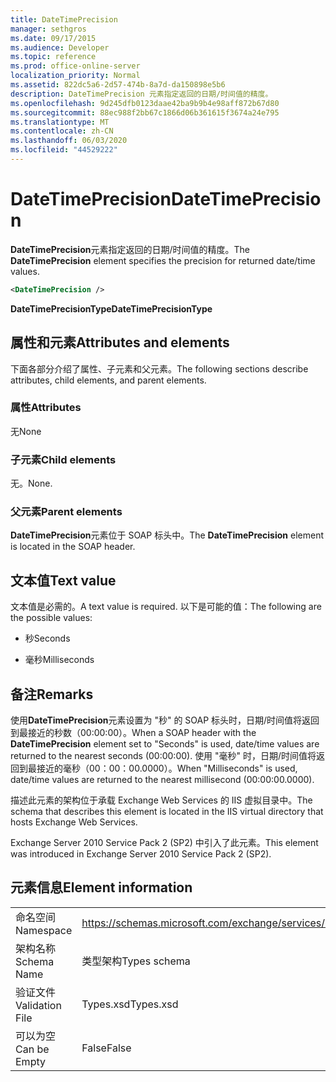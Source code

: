 ```yaml
---
title: DateTimePrecision
manager: sethgros
ms.date: 09/17/2015
ms.audience: Developer
ms.topic: reference
ms.prod: office-online-server
localization_priority: Normal
ms.assetid: 822dc5a6-2d57-474b-8a7d-da150898e5b6
description: DateTimePrecision 元素指定返回的日期/时间值的精度。
ms.openlocfilehash: 9d245dfb0123daae42ba9b9b4e98aff872b67d80
ms.sourcegitcommit: 88ec988f2bb67c1866d06b361615f3674a24e795
ms.translationtype: MT
ms.contentlocale: zh-CN
ms.lasthandoff: 06/03/2020
ms.locfileid: "44529222"
---
```

# <a name="datetimeprecision"></a><span data-ttu-id="f11e1-103">DateTimePrecision</span><span class="sxs-lookup"><span data-stu-id="f11e1-103">DateTimePrecision</span></span>

<span data-ttu-id="f11e1-104">**DateTimePrecision**元素指定返回的日期/时间值的精度。</span><span class="sxs-lookup"><span data-stu-id="f11e1-104">The **DateTimePrecision** element specifies the precision for returned date/time values.</span></span> 
  
```XML
<DateTimePrecision />
```

<span data-ttu-id="f11e1-105">**DateTimePrecisionType**</span><span class="sxs-lookup"><span data-stu-id="f11e1-105">**DateTimePrecisionType**</span></span>

## <a name="attributes-and-elements"></a><span data-ttu-id="f11e1-106">属性和元素</span><span class="sxs-lookup"><span data-stu-id="f11e1-106">Attributes and elements</span></span>

<span data-ttu-id="f11e1-107">下面各部分介绍了属性、子元素和父元素。</span><span class="sxs-lookup"><span data-stu-id="f11e1-107">The following sections describe attributes, child elements, and parent elements.</span></span>
  
### <a name="attributes"></a><span data-ttu-id="f11e1-108">属性</span><span class="sxs-lookup"><span data-stu-id="f11e1-108">Attributes</span></span>

<span data-ttu-id="f11e1-109">无</span><span class="sxs-lookup"><span data-stu-id="f11e1-109">None</span></span>
  
### <a name="child-elements"></a><span data-ttu-id="f11e1-110">子元素</span><span class="sxs-lookup"><span data-stu-id="f11e1-110">Child elements</span></span>

<span data-ttu-id="f11e1-111">无。</span><span class="sxs-lookup"><span data-stu-id="f11e1-111">None.</span></span>
  
### <a name="parent-elements"></a><span data-ttu-id="f11e1-112">父元素</span><span class="sxs-lookup"><span data-stu-id="f11e1-112">Parent elements</span></span>

<span data-ttu-id="f11e1-113">**DateTimePrecision**元素位于 SOAP 标头中。</span><span class="sxs-lookup"><span data-stu-id="f11e1-113">The **DateTimePrecision** element is located in the SOAP header.</span></span> 
  
## <a name="text-value"></a><span data-ttu-id="f11e1-114">文本值</span><span class="sxs-lookup"><span data-stu-id="f11e1-114">Text value</span></span>

<span data-ttu-id="f11e1-115">文本值是必需的。</span><span class="sxs-lookup"><span data-stu-id="f11e1-115">A text value is required.</span></span> <span data-ttu-id="f11e1-116">以下是可能的值：</span><span class="sxs-lookup"><span data-stu-id="f11e1-116">The following are the possible values:</span></span>
  
- <span data-ttu-id="f11e1-117">秒</span><span class="sxs-lookup"><span data-stu-id="f11e1-117">Seconds</span></span>
    
- <span data-ttu-id="f11e1-118">毫秒</span><span class="sxs-lookup"><span data-stu-id="f11e1-118">Milliseconds</span></span>
    
## <a name="remarks"></a><span data-ttu-id="f11e1-119">备注</span><span class="sxs-lookup"><span data-stu-id="f11e1-119">Remarks</span></span>

<span data-ttu-id="f11e1-120">使用**DateTimePrecision**元素设置为 "秒" 的 SOAP 标头时，日期/时间值将返回到最接近的秒数（00:00:00）。</span><span class="sxs-lookup"><span data-stu-id="f11e1-120">When a SOAP header with the **DateTimePrecision** element set to "Seconds" is used, date/time values are returned to the nearest seconds (00:00:00).</span></span> <span data-ttu-id="f11e1-121">使用 "毫秒" 时，日期/时间值将返回到最接近的毫秒（00：00：00.0000）。</span><span class="sxs-lookup"><span data-stu-id="f11e1-121">When "Milliseconds" is used, date/time values are returned to the nearest millisecond (00:00:00.0000).</span></span> 
  
<span data-ttu-id="f11e1-122">描述此元素的架构位于承载 Exchange Web Services 的 IIS 虚拟目录中。</span><span class="sxs-lookup"><span data-stu-id="f11e1-122">The schema that describes this element is located in the IIS virtual directory that hosts Exchange Web Services.</span></span>
  
<span data-ttu-id="f11e1-123">Exchange Server 2010 Service Pack 2 (SP2) 中引入了此元素。</span><span class="sxs-lookup"><span data-stu-id="f11e1-123">This element was introduced in Exchange Server 2010 Service Pack 2 (SP2).</span></span>
  
## <a name="element-information"></a><span data-ttu-id="f11e1-124">元素信息</span><span class="sxs-lookup"><span data-stu-id="f11e1-124">Element information</span></span>

|||
|:-----|:-----|
|<span data-ttu-id="f11e1-125">命名空间</span><span class="sxs-lookup"><span data-stu-id="f11e1-125">Namespace</span></span>  <br/> |https://schemas.microsoft.com/exchange/services/2006/types  <br/> |
|<span data-ttu-id="f11e1-126">架构名称</span><span class="sxs-lookup"><span data-stu-id="f11e1-126">Schema Name</span></span>  <br/> |<span data-ttu-id="f11e1-127">类型架构</span><span class="sxs-lookup"><span data-stu-id="f11e1-127">Types schema</span></span>  <br/> |
|<span data-ttu-id="f11e1-128">验证文件</span><span class="sxs-lookup"><span data-stu-id="f11e1-128">Validation File</span></span>  <br/> |<span data-ttu-id="f11e1-129">Types.xsd</span><span class="sxs-lookup"><span data-stu-id="f11e1-129">Types.xsd</span></span>  <br/> |
|<span data-ttu-id="f11e1-130">可以为空</span><span class="sxs-lookup"><span data-stu-id="f11e1-130">Can be Empty</span></span>  <br/> |<span data-ttu-id="f11e1-131">False</span><span class="sxs-lookup"><span data-stu-id="f11e1-131">False</span></span>  <br/> |
   

